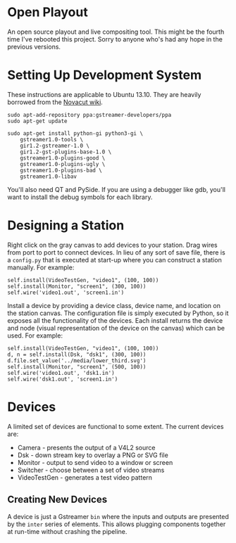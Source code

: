 Open Playout
============
An open source playout and live compositing tool.  This might be the
fourth time I've rebooted this project.  Sorry to anyone who's had any
hope in the previous versions.

Setting Up Development System
=============================
These instructions are applicable to Ubuntu 13.10.  They are heavily borrowed
from the [Novacut wiki](https://wiki.ubuntu.com/Novacut/GStreamer1.0#Adding_PPA_for_Ubuntu_Precise).

    sudo apt-add-repository ppa:gstreamer-developers/ppa
    sudo apt-get update

    sudo apt-get install python-gi python3-gi \
        gstreamer1.0-tools \
        gir1.2-gstreamer-1.0 \
        gir1.2-gst-plugins-base-1.0 \
        gstreamer1.0-plugins-good \
        gstreamer1.0-plugins-ugly \
        gstreamer1.0-plugins-bad \
        gstreamer1.0-libav

You'll also need QT and PySide.  If you are using a debugger like gdb, you'll want to install the debug symbols for each library.

Designing a Station
===================
Right click on the gray canvas to add devices to your station.  Drag wires from port to port to connect devices.  In lieu of any sort of save file, there is a `config.py` that is executed at start-up where you can construct a station manually.  For example:

    self.install(VideoTestGen, "video1", (100, 100))
    self.install(Monitor, "screen1", (300, 100))
    self.wire('video1.out', 'screen1.in')

Install a device by providing a device class, device name, and location on the station canvas.  The configuration file is simply executed by Python, so it exposes all the functionality of the devices.  Each install returns the device and node (visual representation of the device on the canvas) which can be used.  For example:

    self.install(VideoTestGen, "video1", (100, 100))
    d, n = self.install(Dsk, "dsk1", (300, 100))
    d.file.set_value('../media/lower_third.svg')
    self.install(Monitor, "screen1", (500, 100))
    self.wire('video1.out', 'dsk1.in')
    self.wire('dsk1.out', 'screen1.in')

Devices
=======
A limited set of devices are functional to some extent.  The current devices are:

* Camera - presents the output of a V4L2 source
* Dsk - down stream key to overlay a PNG or SVG file
* Monitor - output to send video to a window or screen
* Switcher - choose between a set of video streams
* VideoTestGen - generates a test video pattern

Creating New Devices
--------------------
A device is just a Gstreamer `bin` where the inputs and outputs are presented by the `inter` series of elements.  This allows plugging components together at run-time without crashing the pipeline.